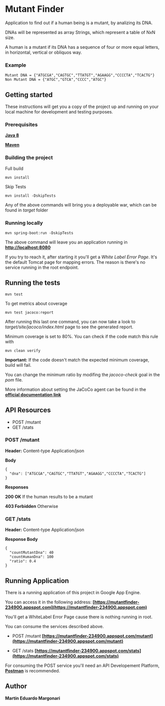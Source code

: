 # Mutant Finder
Application to find out if a human being is a mutant, by analizing its DNA.

DNAs will be represented as array Strings, which represent a table of NxN size.

A human is a mutant if its DNA has a sequence of four or more equal letters, in horizontal, vertical or obliquos way.

### Example
```
Mutant DNA = {"ATGCGA","CAGTGC","TTATGT","AGAAGG","CCCCTA","TCACTG"} 
Non Mutant DNA = {"ATGC","GTCA","CCCC","ATGC"}
```
## Getting started

These instructions will get you a copy of the project up and running on your local machine for development and testing purposes.

### Prerequisites

**[Java 8](https://www.oracle.com/technetwork/java/javase/downloads/jdk8-downloads-2133151.html)**

**[Maven](https://maven.apache.org/download.cgi)**

### Building the project

Full build
```
mvn install
```

Skip Tests
```
mvn install -DskipTests
```

Any of the above commands will bring you a deployable war, which can be found in *target* folder

### Running locally

```
mvn spring-boot:run -DskipTests
```

The above command will leave you an application running in **[http://localhost:8080](http://localhost:8080)**

If you try to reach it, after starting it you'll get a *White Label Error Page*. It's the default Tomcat page for mapping errors. The reason is there's no service running in the root endpoint.

## Running the tests

```
mvn test
```

To get metrics about coverage
```
mvn test jacoco:report
```

After running this last one command, you can now take a look to *target/site/jacoco/index.html* page to see the generated report.

Minimum coverage is set to 80%. You can check if the code match this rule with

```
mvn clean verify
```

**Important:** If the code doesn't match the expected minimum coverage, build will fail.

You can change the minimum ratio by modifing the *jacoco-check* goal in the *pom* file.

More information about setting the JaCoCo agent can be found in the **[official documentation link](https://www.eclemma.org/jacoco/trunk/doc/index.html)**

## API Resources

 - POST /mutant
 - GET /stats

### POST /mutant

**Header:** Content-type Application/json

**Body**
```
{
  "dna": ["ATGCGA","CAGTGC","TTATGT","AGAAGG","CCCCTA","TCACTG"]
}
```

**Responses**

**200 OK** If the human results to be a mutant

**403 Forbidden** Otherwise

### GET /stats

**Header:** Content-type Application/json

**Response Body**
```
{
  "countMutantDna": 40
  "countHumanDna": 100
  "ratio": 0.4
}
```
## Running Application

There is a running application of this project in Google App Engine.

You can access it in the following address: **[https://mutantfinder-234900.appspot.com](https://mutantfinder-234900.appspot.com)**

You'll get a WhiteLabel Error Page cause there is nothing running in root.

You can consume the services described above.

- POST /mutant **[https://mutantfinder-234900.appspot.com/mutant](https://mutantfinder-234900.appspot.com/mutant)**

- GET /stats **[https://mutantfinder-234900.appspot.com/stats](https://mutantfinder-234900.appspot.com/stats)**

For consuming the POST service you'll need an API Developement Platform, **[Postman](https://www.getpostman.com/)** is recommended.

## Author

**Martín Eduardo Margonari**
